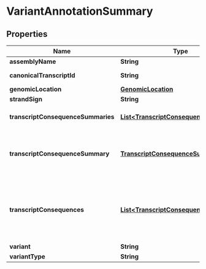 
# VariantAnnotationSummary

## Properties
Name | Type | Description | Notes
------------ | ------------- | ------------- | -------------
**assemblyName** | **String** | Assembly name |  [optional]
**canonicalTranscriptId** | **String** | Canonical transcript id |  [optional]
**genomicLocation** | [**GenomicLocation**](GenomicLocation.md) | Genomic location |  [optional]
**strandSign** | **String** | Strand (- or +) |  [optional]
**transcriptConsequenceSummaries** | [**List&lt;TranscriptConsequenceSummary&gt;**](TranscriptConsequenceSummary.md) | All transcript consequence summaries | 
**transcriptConsequenceSummary** | [**TranscriptConsequenceSummary**](TranscriptConsequenceSummary.md) | Most impactful transcript consequence of canonical transcript or if non-existent any transcript | 
**transcriptConsequences** | [**List&lt;TranscriptConsequenceSummary&gt;**](TranscriptConsequenceSummary.md) | (Deprecated) Transcript consequence summaries (list of one when using annotation/, multiple when using annotation/summary/ | 
**variant** | **String** | Variant key | 
**variantType** | **String** | Variant type |  [optional]



